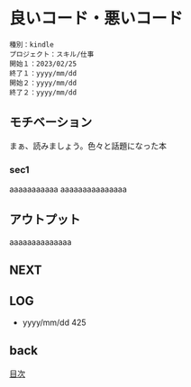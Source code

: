 # 良いコード・悪いコード

    種別：kindle
    プロジェクト：スキル/仕事
    開始１：2023/02/25
    終了１：yyyy/mm/dd
    開始２：yyyy/mm/dd
    終了２：yyyy/mm/dd

## モチベーション
まぁ、読みましょう。色々と話題になった本


### sec1

aaaaaaaaaaa
aaaaaaaaaaaaaaa

## アウトプット

aaaaaaaaaaaaaa

## NEXT

## LOG

- yyyy/mm/dd 425

## back

[目次](../README.md)


